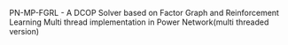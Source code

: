 PN-MP-FGRL - A DCOP Solver based on Factor Graph and Reinforcement Learning
Multi thread implementation in Power Network(multi threaded version)
